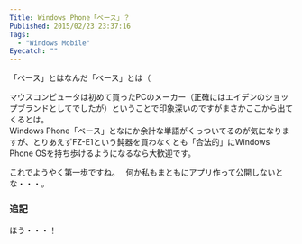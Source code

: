 ```yaml
---
Title: Windows Phone「ベース」？
Published: 2015/02/23 23:37:16
Tags:
  - "Windows Mobile"
Eyecatch: ""
---
```

「ベース」とはなんだ「ベース」とは（  


<?# Twitter 569701658432663552 /?>

マウスコンピュータは初めて買ったPCのメーカー（正確にはエイデンのショップブランドとしてでしたが）ということで印象深いのですがまさかここから出てくるとは。  
Windows Phone「ベース」となにか余計な単語がくっついてるのが気になりますが、とりあえずFZ-E1という鈍器を買わなくとも「合法的」にWindows Phone OSを持ち歩けるようになるなら大歓迎です。  

これでようやく第一歩ですね。　 
何か私もまともにアプリ作って公開しないとな・・・。


### 追記

<?# Twitter 569868851321511936 /?>

<?# Twitter 569778198545719296 /?>

ほう・・・！

